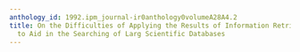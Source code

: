 ```yaml
---
anthology_id: 1992.ipm_journal-ir0anthology0volumeA28A4.2
title: On the Difficulties of Applying the Results of Information Retrieval Research
  to Aid in the Searching of Larg Scientific Databases
---
```

